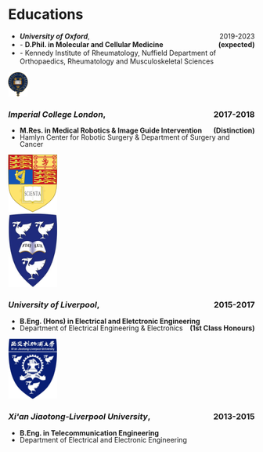 #  <i class="fas fa-user-graduate"></i> Educations


<div class="logo-box">
<span>
<ul>
<li> <b><i>University of Oxford</i></b>, <div style="float:right;">2019-2023</div> </li>
<li> - <b>D.Phil. in Molecular and Cellular Medicine <div style="float:right;">(expected)</div></b> </li>
<li> - Kennedy Institute of Rheumatology, Nuffield Department of Orthopaedics, Rheumatology and Musculoskeletal Sciences</li>
</ul>
</span>
<a href=""><img src='images/logo/Oxford-Univ-logo.png' alt="sym" width="40px"></a>
</div>

<div class="logo-box">
<div class="logo-text">
<h3><i>Imperial College London</i>, <div style="float:right;">2017-2018</div></h3> 
<ul style="line-height: 100%">
<li> <b>M.Res. in Medical Robotics & Image Guide Intervention <div style="float:right;">(Distinction)</div></b> </li>
<li> Hamlyn Center for Robotic Surgery & Department of Surgery and Cancer </li>
</ul>
</div>
<div class="logo-img">
<a href=""><img src='images/logo/Imperial_College_London-logo.png' alt="sym" width="100"></a>
</div>
</div>

<div class="logo-box">
<div class="logo-img">
<a href=""><img src='images/logo/liverpool_univ_logo.jpg' alt="sym" width="100"></a>
</div>
<div class="logo-text">
<h3><i>University of Liverpool</i>, <div style="float:right;">2015-2017</div></h3> 
<ul style="line-height: 100%">
<li> <b>B.Eng. (Hons) in Electrical and Eletctronic Engineering <div style="float:right;">(1st Class Honours)</div></b> </li>
<li> Department of Electrical Engineering & Electronics </li>
</ul>
</div>
</div>

<div class="logo-box">
<div class="logo-img">
<a href=""><img src='images/logo/xjtlu-logo.jpg' alt="sym" width="100"></a>
</div>
<div class="logo-text">
<h3><i>Xi'an Jiaotong-Liverpool University</i>, <div style="float:right;">2013-2015</div></h3> 
<ul style="line-height: 100%">
<li> <b>B.Eng. in Telecommunication Engineering </b> </li>
<li> Department of Electrical and Electronic Engineering</li>
</ul>
</div>
</div>
